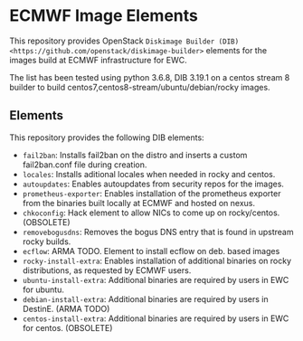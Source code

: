 
# ECMWF Image Elements

This repository provides OpenStack `Diskimage Builder (DIB)  <https://github.com/openstack/diskimage-builder>` elements for the images build at ECMWF infrastructure for EWC.

The list has been tested using python 3.6.8, DIB 3.19.1 on a centos stream 8 builder to build centos7,centos8-stream/ubuntu/debian/rocky images.

## Elements

This repository provides the following DIB elements:

* ``fail2ban``: Installs fail2ban on the distro and inserts a custom fail2ban.conf file during creation.
* ``locales``: Installs aditional locales when needed in rocky and centos.
* ``autoupdates``: Enables autoupdates from security repos for the images.
* ``prometheus-exporter``: Enables installation of the prometheus exporter from the binaries built locally at ECMWF and hosted on nexus.
* ``chkoconfig``: Hack element to allow NICs to come up on rocky/centos. (OBSOLETE)
* ``removebogusdns``: Removes the bogus DNS entry that is found in upstream rocky builds.
* ``ecflow``: ARMA TODO. Element to install ecflow on deb. based images
* ``rocky-install-extra``: Enables installation of additional binaries on rocky distributions, as requested by ECMWF users.
* ``ubuntu-install-extra``: Additional binaries are required by users in EWC for ubuntu.
* ``debian-install-extra``: Additional binaries are required by users in DestinE. (ARMA TODO)
* ``centos-install-extra``: Additional binaries are required by users in EWC for centos. (OBSOLETE)

